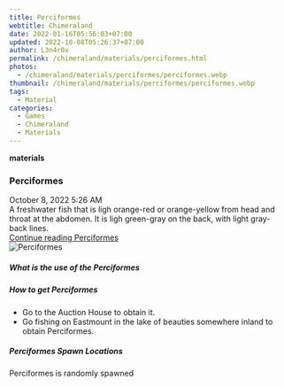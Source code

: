 ```yaml
---
title: Perciformes
webtitle: Chimeraland
date: 2022-01-16T05:56:03+07:00
updated: 2022-10-08T05:26:37+07:00
author: L3n4r0x
permalink: /chimeraland/materials/perciformes.html
photos:
  - /chimeraland/materials/perciformes/perciformes.webp
thumbnail: /chimeraland/materials/perciformes/perciformes.webp
tags:
  - Material
categories:
  - Games
  - Chimeraland
  - Materials
---
```


<section id="bootstrap-wrapper">
  <link
    rel="stylesheet"
    href="https://cdn.statically.io/gh/dimaslanjaka/Web-Manajemen/40ac3225/css/bootstrap-4.5-wrapper.css"
  />
  <div
    class="row g-0 border rounded overflow-hidden flex-md-row mb-4 shadow-sm position-relative"
  >
    <div class="col p-4 d-flex flex-column position-static">
      <strong class="d-inline-block mb-2 text-success">materials</strong>
      <h3 class="mb-0">Perciformes</h3>
      <div class="mb-1 text-muted">October 8, 2022 5:26 AM</div>
      <div class="mb-2 border p-1">
        A freshwater fish that is ligh orange-red or orange-yellow from head and
        throat at the abdomen. It is ligh green-gray on the back, with light
        gray-back lines.
      </div>
      <a href="#" class="stretched-link d-none">Continue reading Perciformes</a>
    </div>
    <div class="col-auto d-none d-lg-block">
      <img
        src="/chimeraland/materials/perciformes/perciformes.webp"
        alt="Perciformes"
      />
    </div>
  </div>
  <div class="row">
    <div class="col-lg-6 col-12 mb-2">
      <div class="card">
        <div class="card-body">
          <h5 class="card-title">What is the use of the Perciformes</h5>
          <div class="card-text"><ul></ul></div>
        </div>
      </div>
    </div>
    <div class="col-lg-6 col-12 mb-2">
      <div class="card">
        <div class="card-body">
          <h5 class="card-title">How to get Perciformes</h5>
          <div class="card-text">
            <ul>
              <li>Go to the Auction House to obtain it.</li>
              <li>
                Go fishing on Eastmount in the lake of beauties somewhere inland
                to obtain Perciformes.
              </li>
            </ul>
          </div>
        </div>
      </div>
    </div>
    <div class="col-12 mb-2">
      <h5>Perciformes Spawn Locations</h5>
      <p>Perciformes is randomly spawned</p>
    </div>
  </div>
</section>